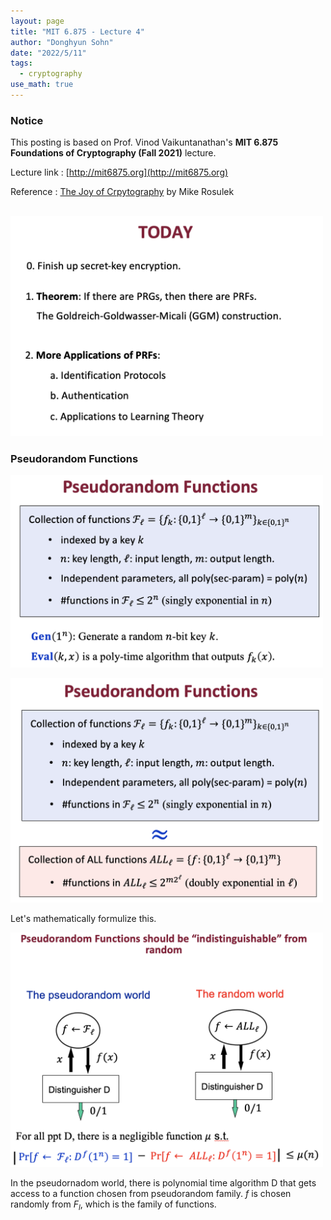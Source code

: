 ```yaml
---
layout: page
title: "MIT 6.875 - Lecture 4"
author: "Donghyun Sohn"
date: "2022/5/11"
tags:
  - cryptography
use_math: true
---
```


### Notice

This posting is based on Prof. Vinod Vaikuntanathan's <b>MIT 6.875 Foundations of Cryptography (Fall 2021)</b> lecture. <br>

Lecture link : [http://mit6875.org](http://mit6875.org)

Reference : [The Joy of Crpytography](https://joyofcryptography.com) by Mike Rosulek
  <br><br>
  

<img src = "./lecture_4/figure1.png" width = "500"> <br>


### Pseudorandom Functions
<img src = "./lecture_4/figure2.png" width = "500"> <br>

<img src = "./lecture_4/figure3.png" width = "500"> <br>

Let's mathematically formulize this. <br>

<img src = "./lecture_4/figure4.png" width = "500"> <br>

In the pseudornadom world, there is polynomial time algorithm D that gets access to a function chosen from pseudorandom family. $f$ is chosen randomly from $F_{l}$, which is the family of functions.  
